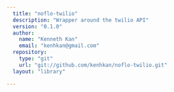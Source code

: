 ```yaml
---
  title: "noflo-twilio"
  description: "Wrapper around the twilio API"
  version: "0.1.0"
  author: 
    name: "Kenneth Kan"
    email: "kenhkan@gmail.com"
  repository: 
    type: "git"
    url: "git://github.com/kenhkan/noflo-twilio.git"
  layout: "library"

---
```

